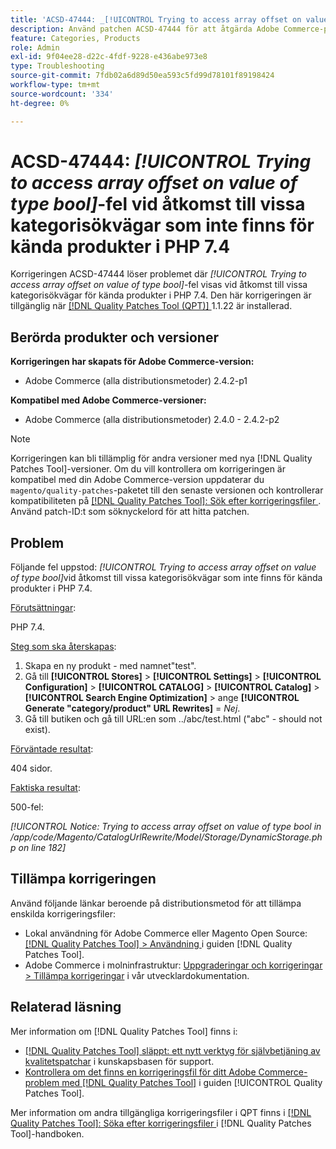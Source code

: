 ```yaml
---
title: 'ACSD-47444: _[!UICONTROL Trying to access array offset on value of type bool]_ fel vid åtkomst till vissa kategorisökvägar som inte finns för kända produkter i PHP 7.4'
description: Använd patchen ACSD-47444 för att åtgärda Adobe Commerce-problemet där det finns ett _[!UICONTROL Trying to access array offset on value of type bool]_-fel vid åtkomst till vissa icke-befintliga kategorisökvägar för kända produkter i PHP 7.4.
feature: Categories, Products
role: Admin
exl-id: 9f04ee28-d22c-4fdf-9228-e436abe973e8
type: Troubleshooting
source-git-commit: 7fdb02a6d89d50ea593c5fd99d78101f89198424
workflow-type: tm+mt
source-wordcount: '334'
ht-degree: 0%

---
```


# ACSD-47444: _[!UICONTROL Trying to access array offset on value of type bool]_-fel vid åtkomst till vissa kategorisökvägar som inte finns för kända produkter i PHP 7.4

Korrigeringen ACSD-47444 löser problemet där _[!UICONTROL Trying to access array offset on value of type bool]_-fel visas vid åtkomst till vissa kategorisökvägar för kända produkter i PHP 7.4. Den här korrigeringen är tillgänglig när [[!DNL Quality Patches Tool (QPT)] ](https://experienceleague.adobe.com/en/docs/commerce-operations/tools/quality-patches-tool/quality-patches-tool-to-self-serve-quality-patches) 1.1.22 är installerad.

## Berörda produkter och versioner

**Korrigeringen har skapats för Adobe Commerce-version:**
* Adobe Commerce (alla distributionsmetoder) 2.4.2-p1

**Kompatibel med Adobe Commerce-versioner:**
* Adobe Commerce (alla distributionsmetoder) 2.4.0 - 2.4.2-p2

>[!NOTE]
>
>Korrigeringen kan bli tillämplig för andra versioner med nya [!DNL Quality Patches Tool]-versioner. Om du vill kontrollera om korrigeringen är kompatibel med din Adobe Commerce-version uppdaterar du `magento/quality-patches`-paketet till den senaste versionen och kontrollerar kompatibiliteten på [[!DNL Quality Patches Tool]: Sök efter korrigeringsfiler ](https://experienceleague.adobe.com/tools/commerce-quality-patches/index.html). Använd patch-ID:t som söknyckelord för att hitta patchen.

## Problem

Följande fel uppstod: _[!UICONTROL Trying to access array offset on value of type bool]_&#x200B;vid åtkomst till vissa kategorisökvägar som inte finns för kända produkter i PHP 7.4.

<u>Förutsättningar</u>:

PHP 7.4.

<u>Steg som ska återskapas</u>:

1. Skapa en ny produkt - med namnet&quot;test&quot;.
1. Gå till **[!UICONTROL Stores]** > **[!UICONTROL Settings]** > **[!UICONTROL Configuration]** > **[!UICONTROL CATALOG]** > **[!UICONTROL Catalog]** > **[!UICONTROL Search Engine Optimization]** > ange **[!UICONTROL Generate "category/product" URL Rewrites]** = _Nej_.
1. Gå till butiken och gå till URL:en som ../abc/test.html (&quot;abc&quot; - should not exist).

<u>Förväntade resultat</u>:

404 sidor.

<u>Faktiska resultat</u>:

500-fel:

_[!UICONTROL Notice: Trying to access array offset on value of type bool in /app/code/Magento/CatalogUrlRewrite/Model/Storage/DynamicStorage.php on line 182]_

## Tillämpa korrigeringen

Använd följande länkar beroende på distributionsmetod för att tillämpa enskilda korrigeringsfiler:

* Lokal användning för Adobe Commerce eller Magento Open Source: [[!DNL Quality Patches Tool] > Användning ](/help/tools/quality-patches-tool/usage.md) i guiden [!DNL Quality Patches Tool].
* Adobe Commerce i molninfrastruktur: [Uppgraderingar och korrigeringar > Tillämpa korrigeringar](https://experienceleague.adobe.com/docs/commerce-cloud-service/user-guide/develop/upgrade/apply-patches.html) i vår utvecklardokumentation.

## Relaterad läsning

Mer information om [!DNL Quality Patches Tool] finns i:

* [[!DNL Quality Patches Tool] släppt: ett nytt verktyg för självbetjäning av kvalitetspatchar](https://experienceleague.adobe.com/en/docs/commerce-operations/tools/quality-patches-tool/quality-patches-tool-to-self-serve-quality-patches) i kunskapsbasen för support.
* [Kontrollera om det finns en korrigeringsfil för ditt Adobe Commerce-problem med  [!DNL Quality Patches Tool]](/help/tools/quality-patches-tool/patches-available-in-qpt/check-patch-for-magento-issue-with-magento-quality-patches.md) i guiden [!UICONTROL Quality Patches Tool].


Mer information om andra tillgängliga korrigeringsfiler i QPT finns i [[!DNL Quality Patches Tool]: Söka efter korrigeringsfiler ](https://experienceleague.adobe.com/tools/commerce-quality-patches/index.html) i [!DNL Quality Patches Tool]-handboken.
